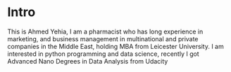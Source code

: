 # Intro
This is Ahmed Yehia, I am a pharmacist who has long experience in marketing, and business management in multinational and private companies in the Middle East, holding MBA from Leicester University.
I am interested in python programming and data science, recently I got  Advanced Nano Degrees in Data Analysis from Udacity 
